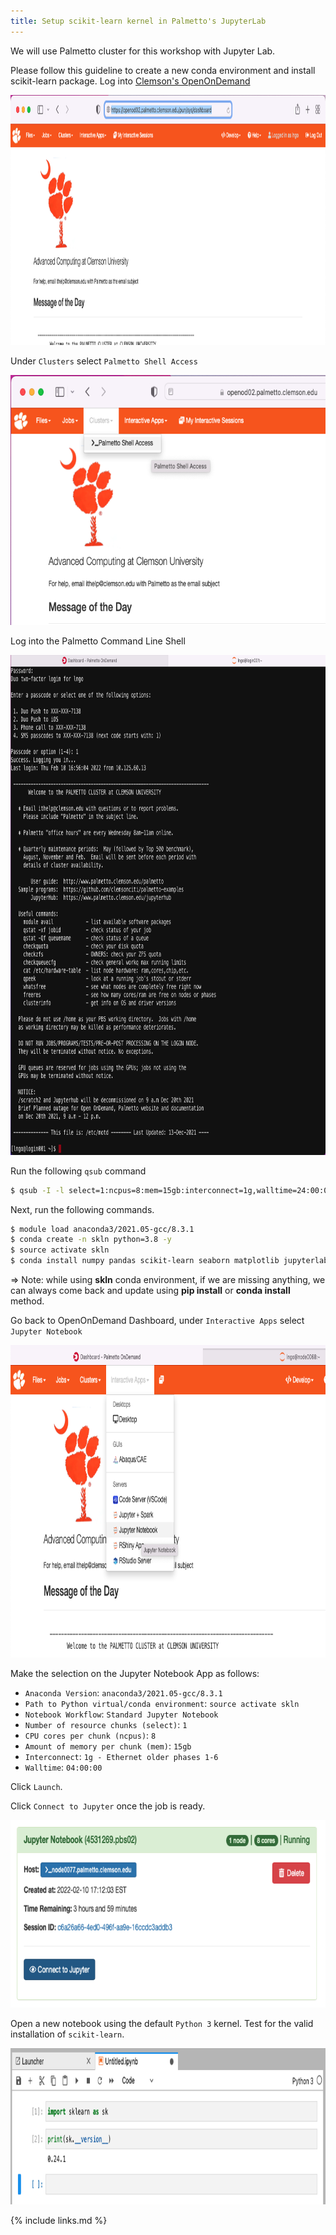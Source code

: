 ```yaml
---
title: Setup scikit-learn kernel in Palmetto's JupyterLab
---
```


We will use Palmetto cluster for this workshop with Jupyter Lab.

Please follow this guideline to create a new conda environment and install scikit-learn package.
Log into [Clemson's OpenOnDemand](https://openod02.palmetto.clemson.edu/)

<img src="fig/setup/01.png" style="height:400px">

Under `Clusters` select `Palmetto Shell Access`

<img src="fig/setup/02.png" style="height:400px">

Log into the Palmetto Command Line Shell

<img src="fig/setup/03.png" style="height:800px">

Run the following `qsub` command

```bash
$ qsub -I -l select=1:ncpus=8:mem=15gb:interconnect=1g,walltime=24:00:00
```

Next, run the following commands. 

```bash
$ module load anaconda3/2021.05-gcc/8.3.1
$ conda create -n skln python=3.8 -y
$ source activate skln
$ conda install numpy pandas scikit-learn seaborn matplotlib jupyterlab -y
```

=> Note: while using **skln** conda environment, if we are missing anything, we can always come back and update using **pip install**
or **conda install** method.

Go back to OpenOnDemand Dashboard, under `Interactive Apps` select `Jupyter Notebook`

<img src="fig/setup/04.png" style="height:500px">

Make the selection on the Jupyter Notebook App as follows:

- `Anaconda Version`: `anaconda3/2021.05-gcc/8.3.1`
- `Path to Python virtual/conda environment`: `source activate skln`
- `Notebook Workflow`: `Standard Jupyter Notebook`
- `Number of resource chunks (select)`: `1`
- `CPU cores per chunk (ncpus)`: `8`
- `Amount of memory per chunk (mem)`: `15gb`
- `Interconnect`: `1g - Ethernet older phases 1-6`
- `Walltime`: `04:00:00`

Click `Launch`. 

Click `Connect to Jupyter` once the job is ready. 

<img src="fig/setup/05.png" style="height:300px">

Open a new notebook using the default `Python 3` kernel. Test for the valid installation of `scikit-learn`. 

<img src="fig/setup/06.png" style="height:250px">



{% include links.md %}
